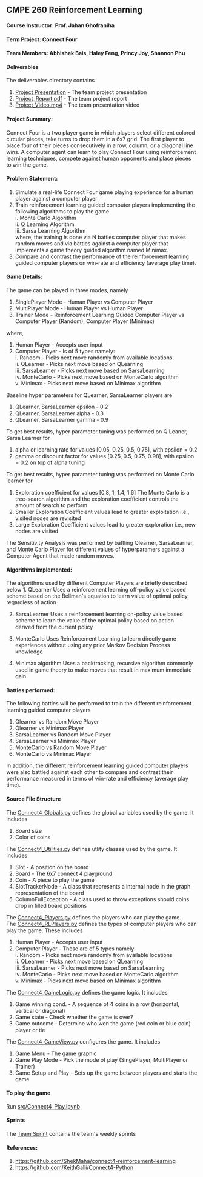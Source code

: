 ## CMPE 260 Reinforcement Learning
#### Course Instructor: Prof. Jahan Ghofraniha
#### Term Project: Connect Four
#### Team Members: Abhishek Bais, Haley Feng, Princy Joy, Shannon Phu

#### Deliverables
The deliverables directory contains  
 1. [Project Presentation](https://github.com/Team-Equality-RL-Project/connect-4/blob/master/deliverables/Project_Presentation.pptx.pdf) - The team project presentation  
 2. [Project_Report.pdf](https://github.com/Team-Equality-RL-Project/connect-4/blob/master/deliverables/Project_Report.pdf)              - The team project report  
 3. [Project_Video.mp4](https://drive.google.com/file/d/1Imy7aCzQgvNGrhF0fseV7zYNACOIOnkF/view?usp=sharing)                              - The team presentation video  

####  Project Summary: 
Connect Four is a two player game in which players select different colored circular pieces, take turns to drop them in a 
6x7 grid. The first player to place four of their pieces consecutively in a row, column, or a diagonal line wins. A 
computer agent can learn to play Connect Four using reinforcement learning techniques, compete against human opponents 
and place pieces to win the game.

#### Problem Statement:
1. Simulate a real-life Connect Four game playing experience for a human player against a computer player
2. Train reinforcement learning guided computer players implementing the following algorithms to play the game  
     i. Monte Carlo Algorithm  
    ii. Q Learning Algorithm  
   iii. Sarsa Learning Algorithm  
   where, the training is done via N battles computer player that makes random moves and via battles against a
   computer player that implements a game theory guided algorithm named Minimax.  
3. Compare and contrast the performance of the reinforcement learning guided computer players on win-rate
   and efficiency (average play time).  

#### Game Details:
The game can be played in three modes, namely
   1. SinglePlayer Mode - Human Player vs Computer Player
   2. MultiPlayer Mode  - Human Player vs Human Player
   3. Trainer Mode      - Reinforcement Learning Guided Computer Player vs Computer Player (Random), Computer Player (Minimax)
  
   where,
   1. Human Player      - Accepts user input  
   2. Computer Player   - Is of 5 types namely:  
      i. Random         - Picks next move randomly from available locations  
     ii. QLearner       - Picks next move based on QLearning  
    iii. SarsaLearner   - Picks next move based on SarsaLearning  
     iv. MonteCarlo     - Picks next move based on MonteCarlo algorithm  
      v. Minimax        - Picks next move based on Minimax algorithm  

Baseline hyper parameters for QLearner, SarsaLearner players are 
   1. QLearner, SarsaLearner epsilon - 0.2 
   2. QLearner, SarsaLearner alpha   - 0.3
   3. QLearner, SarsaLearner gamma   - 0.9
   
To get best results, hyper parameter tuning was performed on Q Leaner, Sarsa Learner for
   1. alpha or learning rate for values [0.05, 0.25, 0.5, 0.75], with epsilon = 0.2
   2. gamma or discount factor for values [0.25, 0.5, 0.75, 0.98], with epsilon = 0.2 on top of alpha tuning

To get best results, hyper parameter tuning was performed on Monte Carlo learner for
   1. Exploration coefficient for values [0.8, 1, 1.4, 1.6]
The Monte Carlo is a tree-search algorithm and the exploration coefficient controls the amount of search to perform
   1. Smaller Exploration Coefficient values lead to greater exploitation i.e., visited nodes are revisited
   2. Large Exploration Coefficient values lead to greater exploration i.e., new nodes are visited

The Sensitivity Analysis was performed by battling Qlearner, SarsaLearner, and Monte Carlo Player for different 
values of hyperparamers against a Computer Agent that made random moves.

#### Algorithms Implemented:
The algorithms used by different Computer Players are briefly described below
    1. QLearner
      Uses a reinforcement learning off-policy value based scheme based on the Bellman's equation to learn value of optimal 
      policy regardless of action

   2. SarsaLearner
      Uses a reinforcement learning on-policy value based scheme to learn the value of the optimal policy based on action  
      derived from the current policy

   3. MonteCarlo
      Uses Reinforcement Learning to learn directly game experiences without using any prior Markov Decision Process knowledge

   4. Minimax algorithm
      Uses a backtracking, recursive algorithm commonly used in game theory to make moves that result in maximum immediate gain

#### Battles performed:
The following battles will be performed to train the different reinforcement learning guided computer players
  1. Qlearner     vs Random Move Player
  2. Qlearner     vs Minimax Player
  3. SarsaLearner vs Random Move Player
  4. SarsaLearner vs Minimax Player
  5. MonteCarlo   vs Random Move Player
  6. MonteCarlo   vs Minimax Player
  
  In addition, the different reinforcement learning guided computer players were also battled against each other
  to compare and contrast their performance measured in terms of win-rate and efficiency (average play time).
  
#### Source File Structure
The [Connect4_Globals.py](https://github.com/Team-Equality-RL-Project/connect-4/blob/master/src/Connect4_Globals.py) defines the global variables used by the game. 
It includes
   1. Board size
   2. Color of coins 

The [Connect4_Utilities.py](https://github.com/Team-Equality-RL-Project/connect-4/blob/master/src/Connect4_Utilities.py) defines utlity classes used by the game. 
It includes
   1. Slot                -  A position on the board
   2. Board               -  The 6x7 connect 4 playground
   3. Coin                -  A piece to play the game 
   4. SlotTrackerNode     -  A class that represents a internal node in the graph representation of the board
   5. ColumnFullException -  A class used to throw exceptions should coins drop in filled board positions

The [Connect4_Players.py](https://github.com/Team-Equality-RL-Project/connect-4/blob/master/src/Connect4_Players.py) defines the players who can play the game.   
The [Connect4_RLPlayers.py](https://github.com/Team-Equality-RL-Project/connect-4/blob/master/src/Connect4_RLPlayers.py) defines the types of computer players who can play the game. These includes  
   1. Human Player       - Accepts user input  
   2. Computer Player    - These are of 5 types namely:  
      i.   Random        - Picks next move randomly from available locations  
     ii.  QLearner       - Picks next move based on QLearning  
    iii. SarsaLearner    - Picks next move based on SarsaLearning  
     iv.  MonteCarlo     - Picks next move based on MonteCarlo algorithm  
      v.   Minimax       - Picks next move based on Minimax algorithm  
    
The [Connect4_GameLogic.py](https://github.com/Team-Equality-RL-Project/connect-4/blob/master/src/Connect4_GameLogic.py) defines the game logic.
It includes 
  1. Game winning cond.  - A sequence of 4 coins in a row (horizontal, vertical or diagonal)
  2. Game state          - Check whether the game is over?
  3. Game outcome        - Determine who won the game (red coin or blue coin) player or tie 

The [Connect4_GameView.py](https://github.com/Team-Equality-RL-Project/connect-4/blob/master/src/Connect4_GameView.py) configures the game.
It includes
  1. Game Menu           - The game graphic 
  2. Game Play Mode      - Pick the mode of play (SingePlayer, MultiPlayer or Trainer)  
  3. Game Setup and Play - Sets up the game between players and starts the game  

#### To play the game
Run [src/Connect4_Play.ipynb](https://github.com/Team-Equality-RL-Project/connect-4/blob/master/src/Connect4_Play.ipynb)

#### Sprints
The [Team Sprint](https://github.com/Team-Equality-RL-Project/connect-4/blob/master/sprints/260_sprint_backlog.xlsx.pdf) contains the team's weekly sprints 
  
#### References:
1. https://github.com/ShekMaha/connect4-reinforcement-learning
2. https://github.com/KeithGalli/Connect4-Python
